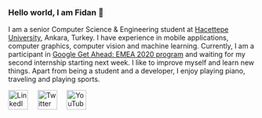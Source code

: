 ### Hello world, I am Fidan :wave:

I am a senior Computer Science & Engineering student at [Hacettepe University](https://www.cs.hacettepe.edu.tr/), Ankara, Turkey. I have experience in mobile applications, computer graphics, computer vision and machine learning. Currently, I am a participant in [Google Get Ahead: EMEA 2020 program](https://events.withgoogle.com/get-ahead-emea-2020/) and waiting for my second internship starting next week. I like to improve myself and learn new things. Apart from being a student and a developer, I enjoy playing piano, traveling and playing sports.
  
<div>
<a href="https://www.linkedin.com/in/fidansamet/"><img alt="LinkedIn" width="40" height="40" src="https://image.flaticon.com/icons/svg/174/174857.svg"></a>
&nbsp;&nbsp;&nbsp;
<a href="https://twitter.com/fidansameet"><img alt="Twitter" width="40" height="40" src="https://image.flaticon.com/icons/svg/733/733579.svg"></a>
&nbsp;&nbsp;&nbsp;
<a href="https://www.youtube.com/channel/UCwD08EHzr7C6BOM3n0UlINA"><img alt="YouTube" width="40" height="40" src="https://image.flaticon.com/icons/svg/1384/1384060.svg"></a>
</div>
